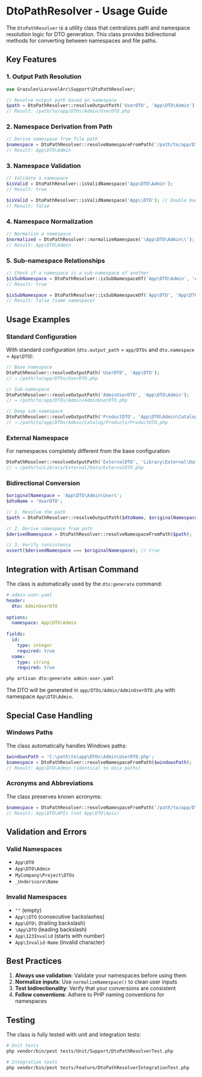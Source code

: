 # DtoPathResolver - Usage Guide

The `DtoPathResolver` is a utility class that centralizes path and namespace resolution logic for DTO generation. This class provides bidirectional methods for converting between namespaces and file paths.

## Key Features

### 1. Output Path Resolution

```php
use Grazulex\LaravelArc\Support\DtoPathResolver;

// Resolve output path based on namespace
$path = DtoPathResolver::resolveOutputPath('UserDTO', 'App\DTO\Admin');
// Result: /path/to/app/DTOs/Admin/UserDTO.php
```

### 2. Namespace Derivation from Path

```php
// Derive namespace from file path
$namespace = DtoPathResolver::resolveNamespaceFromPath('/path/to/app/DTOs/Admin/UserDTO.php');
// Result: App\DTO\Admin
```

### 3. Namespace Validation

```php
// Validate a namespace
$isValid = DtoPathResolver::isValidNamespace('App\DTO\Admin');
// Result: true

$isValid = DtoPathResolver::isValidNamespace('App\\DTO'); // Double backslash
// Result: false
```

### 4. Namespace Normalization

```php
// Normalize a namespace
$normalized = DtoPathResolver::normalizeNamespace('\App\DTO\Admin\\');
// Result: App\DTO\Admin
```

### 5. Sub-namespace Relationships

```php
// Check if a namespace is a sub-namespace of another
$isSubNamespace = DtoPathResolver::isSubNamespaceOf('App\DTO\Admin', 'App\DTO');
// Result: true

$isSubNamespace = DtoPathResolver::isSubNamespaceOf('App\DTO', 'App\DTO');
// Result: false (same namespace)
```

## Usage Examples

### Standard Configuration

With standard configuration (`dto.output_path` = `app/DTOs` and `dto.namespace` = `App\DTO`):

```php
// Base namespace
DtoPathResolver::resolveOutputPath('UserDTO', 'App\DTO');
// → /path/to/app/DTOs/UserDTO.php

// Sub-namespace
DtoPathResolver::resolveOutputPath('AdminUserDTO', 'App\DTO\Admin');
// → /path/to/app/DTOs/Admin/AdminUserDTO.php

// Deep sub-namespace
DtoPathResolver::resolveOutputPath('ProductDTO', 'App\DTO\Admin\Catalog\Products');
// → /path/to/app/DTOs/Admin/Catalog/Products/ProductDTO.php
```

### External Namespace

For namespaces completely different from the base configuration:

```php
DtoPathResolver::resolveOutputPath('ExternalDTO', 'Library\External\Data');
// → /path/to/Library/External/Data/ExternalDTO.php
```

### Bidirectional Conversion

```php
$originalNamespace = 'App\DTO\Admin\Users';
$dtoName = 'UserDTO';

// 1. Resolve the path
$path = DtoPathResolver::resolveOutputPath($dtoName, $originalNamespace);

// 2. Derive namespace from path
$derivedNamespace = DtoPathResolver::resolveNamespaceFromPath($path);

// 3. Verify consistency
assert($derivedNamespace === $originalNamespace); // true
```

## Integration with Artisan Command

The class is automatically used by the `dto:generate` command:

```yaml
# admin-user.yaml
header:
  dto: AdminUserDTO
  
options:
  namespace: App\DTO\Admin
  
fields:
  id:
    type: integer
    required: true
  name:
    type: string
    required: true
```

```bash
php artisan dto:generate admin-user.yaml
```

The DTO will be generated in `app/DTOs/Admin/AdminUserDTO.php` with namespace `App\DTO\Admin`.

## Special Case Handling

### Windows Paths

The class automatically handles Windows paths:

```php
$windowsPath = 'C:\path\to\app\DTOs\Admin\UserDTO.php';
$namespace = DtoPathResolver::resolveNamespaceFromPath($windowsPath);
// Result: App\DTO\Admin (identical to Unix paths)
```

### Acronyms and Abbreviations

The class preserves known acronyms:

```php
$namespace = DtoPathResolver::resolveNamespaceFromPath('/path/to/app/DTOs/APIs/UserDTO.php');
// Result: App\DTO\APIs (not App\DTO\Apis)
```

## Validation and Errors

### Valid Namespaces

- `App\DTO`
- `App\DTO\Admin`
- `MyCompany\Project\DTOs`
- `_Underscore\Name`

### Invalid Namespaces

- `""` (empty)
- `App\\DTO` (consecutive backslashes)
- `App\DTO\` (trailing backslash)
- `\App\DTO` (leading backslash)
- `App\123Invalid` (starts with number)
- `App\Invalid-Name` (invalid character)

## Best Practices

1. **Always use validation**: Validate your namespaces before using them
2. **Normalize inputs**: Use `normalizeNamespace()` to clean user inputs
3. **Test bidirectionality**: Verify that your conversions are consistent
4. **Follow conventions**: Adhere to PHP naming conventions for namespaces

## Testing

The class is fully tested with unit and integration tests:

```bash
# Unit tests
php vendor/bin/pest tests/Unit/Support/DtoPathResolverTest.php

# Integration tests
php vendor/bin/pest tests/Feature/DtoPathResolverIntegrationTest.php
```
